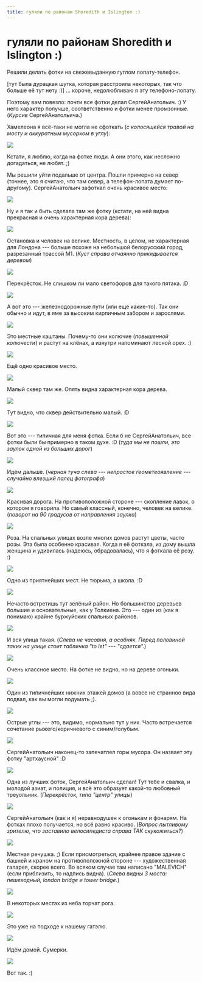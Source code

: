 ```yaml
---
title: гуляли по районам Shoredith и Islington :)
---
```


# гуляли по районам Shoredith и Islington :)

Решили делать фотки на свежевыданную гуглом лопату-телефон.

[тут была дурацкая шутка, которая расстроила некоторых, так что больше её тут нету :)]
... короче, недолюбливаю я эту телефоно-лопату.

Поэтому вам повезло: почти все фотки делал СергейАнатольич. :)
У него характер получше, соответственно и фотки менее промзонные.
(_Курсив_ СергейАнатольича.)

Хамелеона я всё-таки не могла не сфоткать (_с колосящейся травой на мосту и аккуратным мусорком в углу_):

![](/images/2014-09-28/IMG_20140927_150124.jpg)

Кстати, я люблю, когда на фотке люди.
А они этого, как несложно догадаться, не любят. ;)

Мы решили уйти подальше от центра.
Пошли примерно на север (точнее, это я считаю, что там север,
а телефон-лопата думает по-другому).
СергейАнатольич зафоткал очень красивое место:

![](/images/2014-09-28/IMG_20140927_153057.jpg)

Ну и я так и быть сделала там же фотку
(кстати, на ней видна прекрасная и очень характерная кора дерева):

![](/images/2014-09-28/IMG_20140927_153130.jpg)

Остановка и человек на велике.
Местность, в целом, не характерная для Лондона ---
больше похоже на небольшой белорусский город, разрезанный трассой M1.
(_Куст справа отчаянно прикидывается деревом_)

![](/images/2014-09-28/IMG_20140927_153444.jpg)

Перекрёсток.
Не слишком ли мало светофоров для такого пятака. :D

![](/images/2014-09-28/IMG_20140927_154634.jpg)

А вот это --- железнодорожные пути (или ещё какие-то).
Так они обычно и идут, в яме за высоким кирпичным забором и зарослями.

![](/images/2014-09-28/IMG_20140927_155045.jpg)

Это местные каштаны.
Почему-то они колючие (_повышенной колючести_) и растут на клёнах,
а изнутри напоминают лесной орех. :)

![](/images/2014-09-28/IMG_20140927_155827.jpg)

Ещё одно красивое место.

![](/images/2014-09-28/IMG_20140927_160112.jpg)

Малый сквер там же. Опять видна характерная кора дерева.

![](/images/2014-09-28/IMG_20140927_160209.jpg)

Тут видно, что сквер действительно малый. :D

![](/images/2014-09-28/IMG_20140927_160214.jpg)

Вот это --- типичная для меня фотка.
Если б не СергейАнатольич, все фотки были бы примерно в таком духе. :D
(_туда мы не пошли, это заулок одной из больших дорог_)

![](/images/2014-09-28/IMG_20140927_160326.jpg)

Идём дальше. (_черная туча слева --- непростое геометеоявление --- случайно влезший палец фотографа_)

![](/images/2014-09-28/IMG_20140927_160707.jpg)

Красивая дорога.
На противоположной стороне --- скопление лавок, о котором я говорила.
Но самый классный, конечно, человек на велике. (_поворот на 90 градусов от направления заулка_)

![](/images/2014-09-28/IMG_20140927_160835.jpg)

Роза.
На спальных улицах возле многих домов растут цветы, часто розы.
Эта была особенно красивая.
Когда я её фоткала, из дому вышла женщина и удивилась (надеюсь, обрадовалась),
что я фоткала её розу. :)

![](/images/2014-09-28/IMG_20140927_161213.jpg)

Одно из приятнейших мест.
Не тюрьма, а школа. :D

![](/images/2014-09-28/IMG_20140927_161419.jpg)

Нечасто встретишь тут зелёный район.
Но большинство деревьев большие и основательные, как у Толкиена.
Это --- один из (как я понимаю) крайне буржуйских спальных районов.

![](/images/2014-09-28/IMG_20140927_163447.jpg)

И вся улица такая.
(_Слева не часовня, а особняк. Перед половиной таких на улице стоит табличка "to let" --- "сдается"._)

![](/images/2014-09-28/IMG_20140927_163754.jpg)

Очень классное место.
На фотке не видно, но на дереве огоньки.

![](/images/2014-09-28/IMG_20140927_171402.jpg)

Один из типичнейших нижних этажей домов
(а вовсе не странноо вида подвал, как вы могли подумать ;).

![](/images/2014-09-28/IMG_20140927_172509.jpg)

Острые углы --- это, видимо, нормально тут у них.
Часто встречается сочетание рыжего/коричневого с синим/голубым.

![](/images/2014-09-28/IMG_20140927_172853.jpg)

СергейАнатольич наконец-то запечатлел горы мусора.
Он назвает эту фотку "артхаусной" :D

![](/images/2014-09-28/IMG_20140927_173815.jpg)

Одна из лучших фоток, СергейАнатольич сделал!
Тут тебе и свалка, и молодой азиат, и полиция, и всё это образует
какой-то любовный треуольник.
(_Перекрёсток, типа "центр" улицы_)

![](/images/2014-09-28/IMG_20140927_173932.jpg)

СергейАнатольич (как и я) неравнодушен к огонькам и фонарям.
На фотках плохо получается, но всё равно красиво.
(_Вопрос пытливому зрителю, что заставило велосипедиста справа ТАК скукожиться?_)

![](/images/2014-09-28/IMG_20140927_175326.jpg)

Местная речушка. ;)
Если присмотреться, крайнее правое здание с башней и краном на противоположной стороне ---
художественная галарея, скорее всего.
Во всяком случае там написано "MALEVICH" (если приблизить, то надпись видна).
(_Слева видны 3 моста: пешеходный, london bridge  и tower bridge._)

![](/images/2014-09-28/IMG_20140927_180943.jpg)

В некоторых местах из неба торчат рога.

![](/images/2014-09-28/IMG_20140927_182027.jpg)

Это уже на подходе к нашему гатэлю.

![](/images/2014-09-28/IMG_20140927_183710.jpg)

Идём домой. Сумерки.

![](/images/2014-09-28/IMG_20140927_183748.jpg)

Вот так. :)
